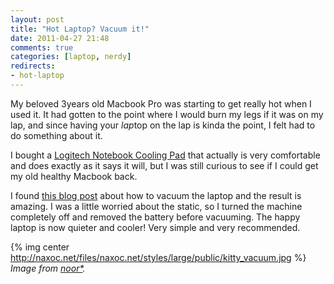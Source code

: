 ```yaml
---
layout: post
title: "Hot Laptop? Vacuum it!"
date: 2011-04-27 21:48
comments: true
categories: [laptop, nerdy]
redirects:
- hot-laptop
---
```

My beloved 3years old Macbook Pro was starting to get really hot when I used it. It had gotten to the point where I would burn my legs if it was on my lap, and since having your *lap*top on the lap is kinda the point, I felt had to do something about it.

I bought a [Logitech Notebook Cooling Pad](“http://www.amazon.com/Logitech-Notebook-Cooling-N100-Gray/dp/B003BEDQYY/ref=sr_1_1?ie=UTF8&qid=1303933766&sr=8-1”) that actually is very comfortable and does exactly as it says it will, but I was still curious to see if I could get my old healthy Macbook back.

I found [this blog post](“http://www.andrew.co.za/2008/02/quick-macbook-clean.html”) about how to vacuum the laptop and the result is amazing. I was a little worried about the static, so I turned the machine completely off and removed the battery before vacuuming. The happy laptop is now quieter and cooler! Very simple and very recommended.

{% img center http://naxoc.net/files/naxoc.net/styles/large/public/kitty_vacuum.jpg %}
_Image from [*n*o*o*r*](http://www.flickr.com/photos/noortje/268437984/)._
